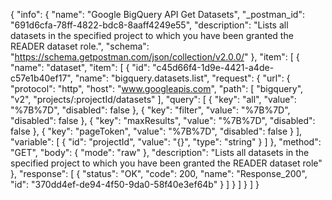 {
  "info": {
    "name": "Google BigQuery API Get Datasets",
    "_postman_id": "691d6cfa-78ff-4822-bdc8-8aaff4249e55",
    "description": "Lists all datasets in the specified project to which you have been granted the READER dataset role.",
    "schema": "https://schema.getpostman.com/json/collection/v2.0.0/"
  },
  "item": [
    {
      "name": "dataset",
      "item": [
        {
          "id": "c45d66f4-1d9e-4421-a4de-c57e1b40ef17",
          "name": "bigquery.datasets.list",
          "request": {
            "url": {
              "protocol": "http",
              "host": "www.googleapis.com",
              "path": [
                "bigquery",
                "v2",
                "projects/:projectId/datasets"
              ],
              "query": [
                {
                  "key": "all",
                  "value": "%7B%7D",
                  "disabled": false
                },
                {
                  "key": "filter",
                  "value": "%7B%7D",
                  "disabled": false
                },
                {
                  "key": "maxResults",
                  "value": "%7B%7D",
                  "disabled": false
                },
                {
                  "key": "pageToken",
                  "value": "%7B%7D",
                  "disabled": false
                }
              ],
              "variable": [
                {
                  "id": "projectId",
                  "value": "{}",
                  "type": "string"
                }
              ]
            },
            "method": "GET",
            "body": {
              "mode": "raw"
            },
            "description": "Lists all datasets in the specified project to which you have been granted the READER dataset role"
          },
          "response": [
            {
              "status": "OK",
              "code": 200,
              "name": "Response_200",
              "id": "370dd4ef-de94-4f50-9da0-58f40e3ef64b"
            }
          ]
        }
      ]
    }
  ]
}